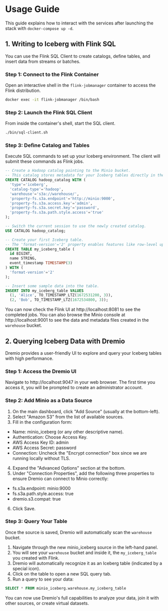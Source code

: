 # Usage Guide

This guide explains how to interact with the services after launching the stack with `docker-compose up -d`.

## 1. Writing to Iceberg with Flink SQL

You can use the Flink SQL Client to create catalogs, define tables, and insert data from streams or batches.

### Step 1: Connect to the Flink Container

Open an interactive shell in the `flink-jobmanager` container to access the Flink distribution.

```bash
docker exec -it flink-jobmanager /bin/bash
```

### Step 2: Launch the Flink SQL Client
From inside the container's shell, start the SQL client.
```bash
./bin/sql-client.sh
```

### Step 3: Define Catalog and Tables
Execute SQL commands to set up your Iceberg environment. The client will submit these commands as Flink jobs.

```SQL
-- Create a Hadoop catalog pointing to the Minio bucket.
-- This catalog stores metadata for your Iceberg tables directly in the S3 bucket.
CREATE CATALOG hadoop_catalog WITH (
  'type'='iceberg',
  'catalog-type'='hadoop',
  'warehouse'='s3a://warehouse/',
  'property-fs.s3a.endpoint'='http://minio:9000',
  'property-fs.s3a.access.key'='admin',
  'property-fs.s3a.secret.key'='password',
  'property-fs.s3a.path.style.access'='true'
);

-- Switch the current session to use the newly created catalog.
USE CATALOG hadoop_catalog;

-- Create your first Iceberg table.
-- The 'format-version'='2' property enables features like row-level updates and deletes.
CREATE TABLE my_iceberg_table (
  id BIGINT,
  name STRING,
  event_timestamp TIMESTAMP(3)
) WITH (
  'format-version'='2'
);

-- Insert some sample data into the table.
INSERT INTO my_iceberg_table VALUES
  (1, 'Alice', TO_TIMESTAMP_LTZ(1672531200, 3)),
  (2, 'Bob', TO_TIMESTAMP_LTZ(1672534800, 3));
```
You can now check the Flink UI at http://localhost:8081 to see the completed jobs. You can also browse the Minio console at http://localhost:9001 to see the data and metadata files created in the `warehouse` bucket.

## 2. Querying Iceberg Data with Dremio
   Dremio provides a user-friendly UI to explore and query your Iceberg tables with high performance.

### Step 1: Access the Dremio UI
Navigate to http://localhost:9047 in your web browser. The first time you access it, you will be prompted to create an administrator account.

### Step 2: Add Minio as a Data Source
1. On the main dashboard, click "Add Source" (usually at the bottom-left).
2. Select "Amazon S3" from the list of available sources.
3. Fill in the configuration form:
* Name: minio_iceberg (or any other descriptive name).
* Authentication: Choose Access Key.
* AWS Access Key ID: admin
* AWS Access Secret: password
* Connection: Uncheck the "Encrypt connection" box since we are running locally without TLS.
4. Expand the "Advanced Options" section at the bottom.
5. Under "Connection Properties", add the following three properties to ensure Dremio can connect to Minio correctly:
* fs.s3a.endpoint: minio:9000
* fs.s3a.path.style.access: true
* dremio.s3.compat: true
6. Click Save.

### Step 3: Query Your Table
Once the source is saved, Dremio will automatically scan the `warehouse` bucket.
1. Navigate through the new minio_iceberg source in the left-hand panel.
2. You will see your `warehouse` bucket and inside it, the `my_iceberg_table` you created with Flink.
3. Dremio will automatically recognize it as an Iceberg table (indicated by a special icon).
4. Click on the table to open a new SQL query tab.
5. Run a query to see your data:

```SQL
SELECT * FROM minio_iceberg.warehouse.my_iceberg_table
```
You can now use Dremio's full capabilities to analyze your data, join it with other sources, or create virtual datasets.